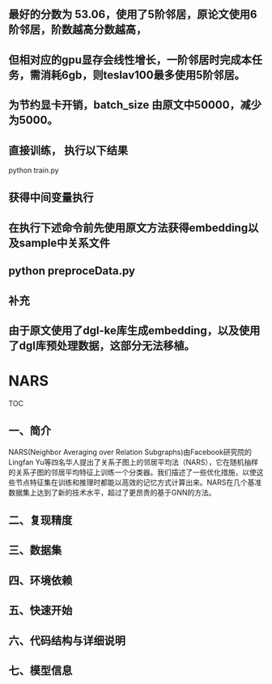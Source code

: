 ## 最好的分数为 53.06，使用了5阶邻居，原论文使用6阶邻居，阶数越高分数越高，
## 但相对应的gpu显存会线性增长，一阶邻居时完成本任务，需消耗6gb，则teslav100最多使用5阶邻居。
## 为节约显卡开销，batch_size 由原文中50000，减少为5000。
## 直接训练， 执行以下结果
python train.py

## 获得中间变量执行
## 在执行下述命令前先使用原文方法获得embedding以及sample中关系文件
## python preproceData.py

## 补充
## 由于原文使用了dgl-ke库生成embedding，以及使用了dgl库预处理数据，这部分无法移植。


# NARS
TOC
## 一、简介
NARS(Neighbor Averaging over Relation Subgraphs)由Facebook研究院的Lingfan Yu等四名华人提出了关系子图上的邻居平均法（NARS），它在随机抽样的关系子图的邻居平均特征上训练一个分类器。我们描述了一些优化措施，以使这些节点特征集在训练和推理时都能以高效的记忆方式计算出来。NARS在几个基准数据集上达到了新的技术水平，超过了更昂贵的基于GNN的方法。

## 二、复现精度
## 三、数据集
## 四、环境依赖
## 五、快速开始
## 六、代码结构与详细说明
## 七、模型信息